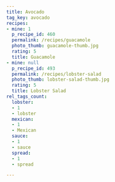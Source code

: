 ```yaml
---
title: Avocado
tag_key: avocado
recipes:
- mine: 1
  p_recipe_id: 460
  permalink: /recipes/guacamole
  photo_thumb: guacamole-thumb.jpg
  rating: 5
  title: Guacamole
- mine: null
  p_recipe_id: 493
  permalink: /recipes/lobster-salad
  photo_thumb: lobster-salad-thumb.jpg
  rating: 5
  title: Lobster Salad
rel_tags_count:
  lobster:
  - 1
  - lobster
  mexican:
  - 1
  - Mexican
  sauce:
  - 1
  - sauce
  spread:
  - 1
  - spread

---
```

